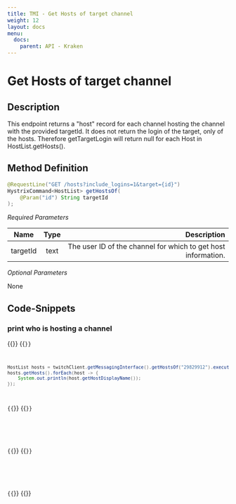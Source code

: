 ```yaml
---
title: TMI - Get Hosts of target channel
weight: 12
layout: docs
menu: 
  docs:
    parent: API - Kraken
---
```


# Get Hosts of target channel

## Description

This endpoint returns a "host" record for each channel hosting the channel with the provided targetId. It does not 
return the login of the target, only of the hosts. Therefore getTargetLogin will return null for each Host in 
HostList.getHosts().

## Method Definition

```java
@RequestLine("GET /hosts?include_logins=1&target={id}")
HystrixCommand<HostList> getHostsOf(
    @Param("id") String targetId
);
```

*Required Parameters*

| Name          | Type      | Description  |
| ------------- |:---------:| -----------------:|
| targetId | text | The user ID of the channel for which to get host information. |

*Optional Parameters*

None

## Code-Snippets

### print who is hosting a channel

{{<codeblocks>}}
{{<code Java>}}
```java
HostList hosts = twitchClient.getMessagingInterface().getHostsOf("29829912").execute();
hosts.getHosts().forEach(host -> {
    System.out.println(host.getHostDisplayName());
});
```
{{</code>}}
{{<code Groovy>}}
```groovy

```
{{</code>}}
{{<code Kotlin>}}
```kotlin

```
{{</code>}}
{{</codeblocks>}}